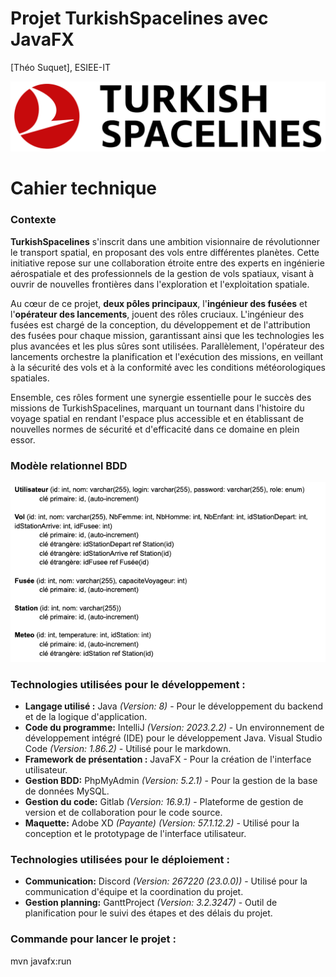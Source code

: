 # Projet TurkishSpacelines avec JavaFX

[Théo Suquet], ESIEE-IT

![Logo de Turkish Spacelines](./images/logonoir.png)

# Cahier technique

### Contexte

**TurkishSpacelines** s'inscrit dans une ambition visionnaire de révolutionner le transport spatial, en proposant des vols entre différentes planètes. Cette initiative repose sur une collaboration étroite entre des experts en ingénierie aérospatiale et des professionnels de la gestion de vols spatiaux, visant à ouvrir de nouvelles frontières dans l'exploration et l'exploitation spatiale.

Au cœur de ce projet, **deux pôles principaux**, l'**ingénieur des fusées** et l'**opérateur des lancements**, jouent des rôles cruciaux. L'ingénieur des fusées est chargé de la conception, du développement et de l'attribution des fusées pour chaque mission, garantissant ainsi que les technologies les plus avancées et les plus sûres sont utilisées. Parallèlement, l'opérateur des lancements orchestre la planification et l'exécution des missions, en veillant à la sécurité des vols et à la conformité avec les conditions météorologiques spatiales.

Ensemble, ces rôles forment une synergie essentielle pour le succès des missions de TurkishSpacelines, marquant un tournant dans l'histoire du voyage spatial en rendant l'espace plus accessible et en établissant de nouvelles normes de sécurité et d'efficacité dans ce domaine en plein essor.

### Modèle relationnel BDD

![](./images/bddrelationnel.png)

### Technologies utilisées pour le développement :

- **Langage utilisé :** Java _(Version: 8)_ - Pour le développement du backend et de la logique d'application.
- **Code du programme:**
  IntelliJ _(Version: 2023.2.2)_ - Un environnement de développement intégré (IDE) pour le développement Java.
  Visual Studio Code _(Version: 1.86.2)_ - Utilisé pour le markdown.
- **Framework de présentation :** JavaFX - Pour la création de l'interface utilisateur.
- **Gestion BDD:** PhpMyAdmin _(Version: 5.2.1)_ - Pour la gestion de la base de données MySQL.
- **Gestion du code:** Gitlab _(Version: 16.9.1)_ - Plateforme de gestion de version et de collaboration pour le code source.
- **Maquette:** Adobe XD _(Payante) (Version: 57.1.12.2)_ - Utilisé pour la conception et le prototypage de l'interface utilisateur.

### Technologies utilisées pour le déploiement :

- **Communication:** Discord _(Version: 267220 (23.0.0))_ - Utilisé pour la communication d'équipe et la coordination du projet.
- **Gestion planning:** GanttProject _(Version: 3.2.3247)_ - Outil de planification pour le suivi des étapes et des délais du projet.

### Commande pour lancer le projet :

mvn javafx:run